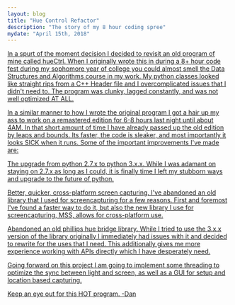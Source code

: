 ```yaml
---
layout: blog
title: "Hue Control Refactor"
description: "The story of my 8 hour coding spree"
mydate: "April 15th, 2018"
---
```

<a href="https://github.com/danwbyrne/hueCtrl">

In a spurt of the moment decision I decided to revisit an old program of mine called hueCtrl. When I originally wrote this in during a 8+ hour code fest during my sophomore year of college you could almost smell the Data Structures and Algorithms course in my work. My python classes looked like straight rips from a C++ Header file and I overcomplicated issues that I didn't need to. The program was clunky, lagged constantly, and was not well optimized AT ALL.

In a similar manner to how I wrote the original program I got a hair up my ass to work on a remastered edition for 6-8 hours last night until about 4AM. In that short amount of time I have already passed up the old edition by leaps and bounds. Its faster, the code is sleaker, and most importantly it looks SICK when it runs. Some of the important improvements I've made are:

The upgrade from python 2.7.x to python 3.x.x. While I was adamant on staying on 2.7.x as long as I could, it is finally time I left my stubborn ways and upgrade to the future of python.

Better, quicker, cross-platform screen capturing. I've abandoned an old library that I used for screencapturing for a few reasons. First and foremost I've found a faster way to do it, but also the new library I use for screencapturing, MSS, allows for cross-platform use.

Abandoned an old phillips hue bridge library. While I tried to use the 3.x.x version of the library originally I immediately had issues with it and decided to rewrite for the uses that I need. This additionally gives me more experience working with APIs directly which I have desperately need.

Going forward on this project I am going to implement some threading to optimize the sync between light and screen, as well as a GUI for setup and location based capturing.

Keep an eye out for this HOT program.
    -Dan